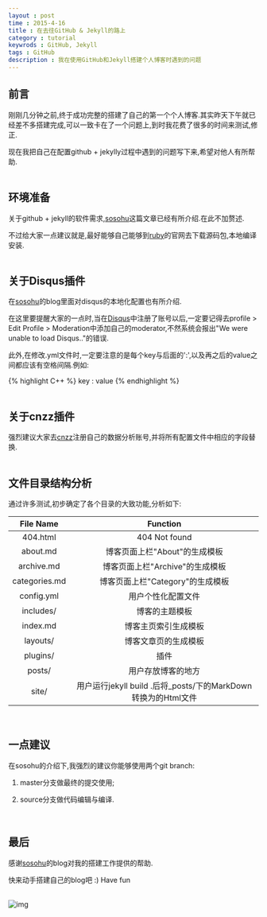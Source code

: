```yaml
---
layout : post
time : 2015-4-16
title : 在去往GitHub & Jekyll的路上
category : tutorial
keywrods : GitHub, Jekyll
tags : GitHub
description : 我在使用GitHub和Jekyll搭建个人博客时遇到的问题
---
```


## 前言

刚刚几分钟之前,终于成功完整的搭建了自己的第一个个人博客.其实昨天下午就已经差不多搭建完成,可以一致卡在了一个问题上,到时我花费了很多的时间来测试,修正.

现在我把自己在配置github + jekylly过程中遇到的问题写下来,希望对他人有所帮助.
</br></br>

## 环境准备

关于github + jekyll的软件需求,[sosohu](http://sosohu.github.io/experience/2015/02/06/Github-Jekyll-Markdown开启写作新时代.html)这篇文章已经有所介绍.在此不加赘述.

不过给大家一点建议就是,最好能够自己能够到[ruby](www.ruby-lang.org/en/)的官网去下载源码包,本地编译安装.
</br></br>

## 关于Disqus插件

在[sosohu](http://sosohu.github.io/experience/2015/02/06/Github-Jekyll-Markdown开启写作新时代.html)的blog里面对disqus的本地化配置也有所介绍.

在这里要提醒大家的一点时,当在[Disqus](https://disqus.com)中注册了账号以后,一定要记得去profile > Edit Profile > Moderation中添加自己的moderator,不然系统会报出"We were unable to load Disqus.."的错误.

此外,在修改.yml文件时,一定要注意的是每个key与后面的':',以及再之后的value之间都应该有空格间隔.例如:

{% highlight C++ %}
	key : value
{% endhighlight %}
</br></br>

## 关于cnzz插件

强烈建议大家去[cnzz](http://new.cnzz.com/v1/login.php?siteid=1000067280)注册自己的数据分析账号,并将所有配置文件中相应的字段替换. 
</br></br>

## 文件目录结构分析

通过许多测试,初步确定了各个目录的大致功能,分析如下:

| File Name | Function |
| :-------: | :------: |
|404.html     |404 Not found|
|about.md     |博客页面上栏"About"的生成模板|
|archive.md   |博客页面上栏"Archive"的生成模板|
|categories.md|博客页面上栏"Category"的生成模板|
|config.yml   |用户个性化配置文件|
|includes/    |博客的主题模板|
|index.md     |博客主页索引生成模板|
|layouts/     |博客文章页的生成模板|
|plugins/     |插件|
|posts/       |用户存放博客的地方|
|site/        |用户运行jekyll build .后将_posts/下的MarkDown转换为的Html文件|

</br>

## 一点建议

在sosohu的介绍下,我强烈的建议你能够使用两个git branch: 

1.	master分支做最终的提交使用; 

2.	source分支做代码编辑与编译.

</br>

## 最后

感谢[sosohu](http://sosohu.github.io/experience/2015/02/06/Github-Jekyll-Markdown开启写作新时代.html)的blog对我的搭建工作提供的帮助.

快来动手搭建自己的blog吧 :)   Have fun
</br></br>

![img](http://carlsama.github.io/assets/image/catoon/death.jpg)
